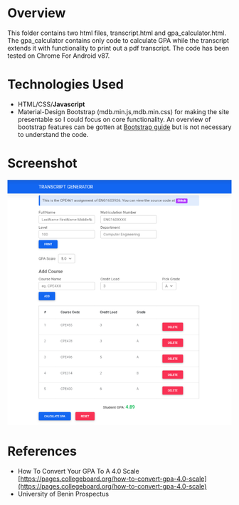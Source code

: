 Overview
========
This folder contains two html files, transcript.html and gpa_calculator.html. The gpa_calculator contains only code to calculate GPA while the transcript extends it with functionality to print out a pdf transcript.
The code has been tested on Chrome For Android v87.

Technologies Used
=================
* HTML/CSS/**Javascript**
* Material-Design Bootstrap (mdb.min.js,mdb.min.css) for making the site presentable so I could focus on core functionality. An overview of bootstrap features can be gotten at [Bootstrap guide](https://getbootstrap.com/docs/4.0/getting-started/) but is not necessary to understand the code.

Screenshot
==========
![Screenshot of Transcript](screenshot.png)

References
==========
* How To Convert Your GPA To A 4.0 Scale [https://pages.collegeboard.org/how-to-convert-gpa-4.0-scale](https://pages.collegeboard.org/how-to-convert-gpa-4.0-scale)
* University of Benin Prospectus